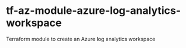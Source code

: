 # tf-az-module-azure-log-analytics-workspace
Terraform module to create an Azure log analytics workspace
